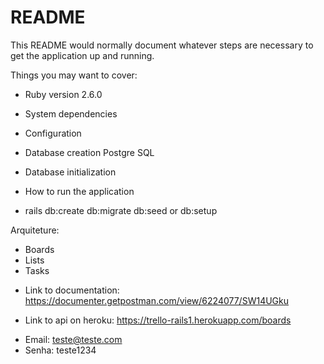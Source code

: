# README

This README would normally document whatever steps are necessary to get the
application up and running.

Things you may want to cover:

* Ruby version 2.6.0

* System dependencies

* Configuration

* Database creation Postgre SQL

* Database initialization

* How to run the application
- rails db:create db:migrate db:seed or db:setup

Arquiteture:
- Boards
- Lists
- Tasks

* Link to documentation: https://documenter.getpostman.com/view/6224077/SW14UGku

* Link to api on heroku: https://trello-rails1.herokuapp.com/boards
- Email: teste@teste.com
- Senha: teste1234